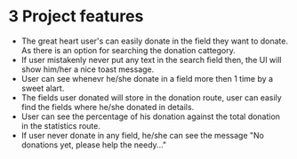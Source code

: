 # 3 Project features

- The great heart user's can easily donate in the field they want to donate. As there is an option for searching the donation cattegory.
- If user mistakenly never put any text in the search field then, the UI will show him/her a nice toast message.
- User can see whenevr he/she donate in a field more then 1 time by a sweet alart.
- The fields user donated will store in the donation route, user can easily find the fields where he/she donated in details.
- User can see the percentage of his donation against the total donation in the statistics route.
- If user never donate in any field, he/she can see the message "No donations yet, please help the needy..."